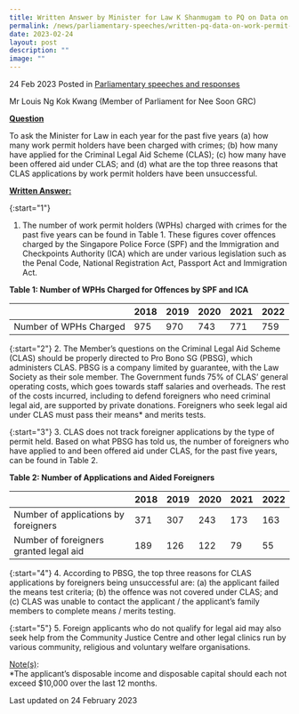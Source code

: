 ```yaml
---
title: Written Answer by Minister for Law K Shanmugam to PQ on Data on Work Permit Holders Charged with Crimes and Applied for Criminal Legal Aid Scheme
permalink: /news/parliamentary-speeches/written-pq-data-on-work-permit-holders-charged-crimes-applied-to-clas/
date: 2023-02-24
layout: post
description: ""
image: ""
---
```

24 Feb 2023 Posted in [Parliamentary speeches and responses](/news/parliamentary-speeches)

Mr Louis Ng Kok Kwang (Member of Parliament for Nee Soon GRC)
  
**<b><u>Question</u></b>** 

To ask the Minister for Law in each year for the past five
years (a) how many work permit holders have been charged with crimes; (b) how many have applied for the Criminal Legal Aid Scheme (CLAS); (c) how many have been offered aid under CLAS; and (d) what are the top three reasons that CLAS applications by work permit holders have been unsuccessful.

<b><u>Written Answer:</u></b> 

{:start="1"}
1.  The number of work permit holders (WPHs) charged with crimes for the past five years can be found in Table 1. These figures cover offences charged by the Singapore Police Force (SPF) and the Immigration and Checkpoints
Authority (ICA) which are under various legislation such as the Penal Code, National Registration Act, Passport Act and Immigration Act.

**<b>Table 1: Number of WPHs Charged for Offences by SPF and ICA</b>**

|                |2018|2019|2020|2021|2022|
|----------------|-------------------------------|-----------------------------|-------------------------------|-----------------------------|-------------------------------|
|Number of WPHs Charged|975|970|743|771|759|

{:start="2"}
2.  The Member’s questions on the Criminal Legal Aid Scheme (CLAS) should be properly directed to Pro Bono SG (PBSG), which administers CLAS. PBSG is a
company limited by guarantee, with the Law Society as their sole member. The Government funds 75% of CLAS’ general operating costs, which goes towards staff salaries and overheads. The rest of the costs incurred, including to defend foreigners who need criminal legal aid, are supported by private donations. Foreigners who seek legal aid under CLAS must pass their means* and merits tests.

{:start="3"}
3.  CLAS does not track foreigner applications by the type of permit held. Based on what PBSG has told us, the number of foreigners who have applied to and been offered aid under CLAS, for the past five years, can be found in Table 2.

**<b>Table 2: Number of Applications and Aided Foreigners</b>**

|                |2018|2019|2020|2021|2022|
|----------------|-------------------------------|-----------------------------|-------------------------------|-----------------------------|-------------------------------|
|Number of applications by foreigners|371|307|243|173|163|
|Number of foreigners granted legal aid|189|126|122|79|55|

{:start="4"}
4.  According to PBSG, the top three reasons for CLAS applications by foreigners being unsuccessful are: (a) the applicant failed the means test criteria; (b) the offence was not covered under CLAS; and (c) CLAS was unable to contact the applicant / the applicant’s family members to complete means / merits testing.

{:start="5"}
5.  Foreign applicants who do not qualify for legal aid may also seek help from the Community Justice Centre and other legal clinics run by various community, religious and voluntary welfare organisations.

<u>Note(s)</u>:
<br>*The applicant’s disposable income and disposable capital should each not exceed $10,000 over the last 12
months. 

<p class="right-side-updated">Last updated on 24 February 2023</p>
